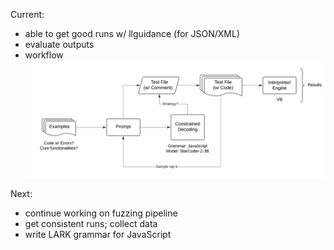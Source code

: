 Current:

- able to get good runs w/ llguidance (for JSON/XML)
- evaluate outputs
- workflow
  ![Overall Idea](../assets/workflow_fuzzing.png)

Next:

- continue working on fuzzing pipeline
- get consistent runs; collect data
- write LARK grammar for JavaScript
